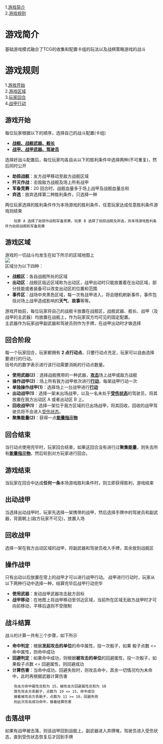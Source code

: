 1.[游戏简介](#游戏简介)   
2.[游戏规则](#游戏规则)
# 游戏简介
基础游戏模式融合了TCG的收集和配置卡组的玩法以及战棋策略游戏的战斗
      
# 游戏规则
1.[游戏开始](#游戏开始)  
2.[游戏区域](#游戏区域)  
3.[玩家回合](#回合阶段)  
4.[战甲行动](#操作战甲)  
## 游戏开始
每位玩家根据以下的顺序，选择自己的战斗配置(卡组)    
- [**战舰、战舰武器、舰长**]()    
- [**战甲、战甲武器、驾驶员**]()  
  
选择好战斗配置后，每位玩家均各自从以下的胜利条件中选择两种(不可重复)，然后同时公开  
- **劫掠战舰**：友方战甲移动至敌方战舰区域
- **歼灭作战**：击毁敌方战舰及场上所有战甲
- **军备竞赛**：20 回合时，战舰血量多于场上战甲及战舰血量总和 
- **弃选**：放弃选择第二种胜利条件，只选择一种

两位玩家选择的胜利条件作为本场游戏的胜利条件，任意玩家达成任意胜利条件游戏则结束  
```
	玩家 A 选择了劫掠作战和军备竞赛，玩家 B 选择了劫掠战舰及弃选，则本场游戏胜利条件为劫掠战舰和军备竞赛 
```  

## 游戏区域
游戏的一切战斗均发生在如下所示的区域地图上    
![](https://github.com/zaxAngus/prototype/raw/master/images/battle_ground_1.0.png )  
区域分为以下四种：  
- **战舰区**：各自战舰所处的区域
- **出动区**：战舰区临近区域称为出动区，战甲出动时只能放置着在出动区域，部分技能或者装备可以改变出动区的位置和范围
- **事件区**：战场中央黑色区域，每一次有战甲进入，将会随机刷新事件，事件包括对场上战甲造成影响的**天气**，**故事**等等。

游戏开始前，每位玩家将自己的战舰卡放置在战舰区，战舰武器、舰长、战甲（及战甲的主武器）均放置在战舰上，作为玩家双方均可见的固定配置。    
主武器作为玩家战甲副武器和驾驶员则作为手牌，在战甲出动时才做选择

## 回合阶段
每一个玩家回合，玩家都拥有 **2 点行动点**，只要行动点充足，玩家可以自由选择要进行的行动。  
括号内的数字表示进行该行动需要消耗的行动点数量。  
- **使用武器(2)**：选择战舰携带的一种武器，[**攻击**](#武器攻击)场上战甲或敌方战舰
- **操作战甲(2)**：场上所有我方战甲依次进行[**行动**](#操作战甲)，每架战甲行动一次
- **单独操作战甲(1)**：选择场上一台战甲进行[**行动**](#操作战甲)
- **出动战甲(1)**：选择一架未出场战甲，以及一名未处于[**受伤状态**]()的驾驶员，将其放置在我方出动区 A 或者出动区 B 上。   
- **回收战甲(1)**：选择一架位于我方区域的已出场战甲，将其回收，回收的战甲驾驶员将不会进入[受伤状态]()。  
- **聚集能量(2)**：获得一点[**能量指示物**]()  

## 回合结束
当行动点使用完毕时，玩家回合结束，如果这回合没有进行过**聚集能量**，则失去所有[**能量指示物**]()，然后轮到对方玩家进行回合。

## 游戏结束
当玩家在回合中达成**任何一条**本场游戏胜利条件时，则立即获得胜利，游戏结束   

## 出动战甲  
当选择出动战甲时，玩家先选择一架携带的战甲，然后选择手牌中的驾驶员和副武器，背面朝上(敌方玩家不可见)，放置入场 
 
## 回收战甲 
选择一架在我方出动区域的战甲，将副武器和驾驶员收入手牌，其余放到战舰区

## 操作战甲
只有出动以后放置在常上的战甲才可以进行战甲行动。
战甲进行行动时，玩家从以下两种行动中选择一种，结算完毕后战甲行动完毕
- **使用武器**：发动战甲武器攻击敌方目标 
- **战甲移动**：在地图上将战甲移动至邻近区域，当前所在区域无敌方战甲时才可向前移动，平移后退则不受限制  

## 战斗结算
战斗的计算一共有三个步骤，如下所示  
- **命中判定**：根据**发起攻击的单位**的命中属性，投一次骰子，如果 骰子点数 <= 命中属性，则命中成功 
- **回避判定**：如果命中成功，则根据**被攻击的单位**的回避属性，投一次骰子，如果骰子点数 <= 回避属性，则回避成功  
- **计算伤害**：当命中成功，回避失败时，则攻击命中，其余一切情况均为未命中，此时再根据武器计算伤害

```
	攻击方命中属性总和为 15，被攻击方回避属性总和为 10  
	首先攻击方丢骰子，点数为 10 <= 15，命中成功
	接着被攻击方丢骰子，点数为 11 >= 10，回避失败  
	则此次攻击成功命中，接着结算伤害  
```
## 击落战甲
如果有战甲被击落，则该战甲回到战舰上，副武器进入弃牌堆，驾驶员进入受伤状态，直到受伤状态恢复后才回到手牌  

## 








